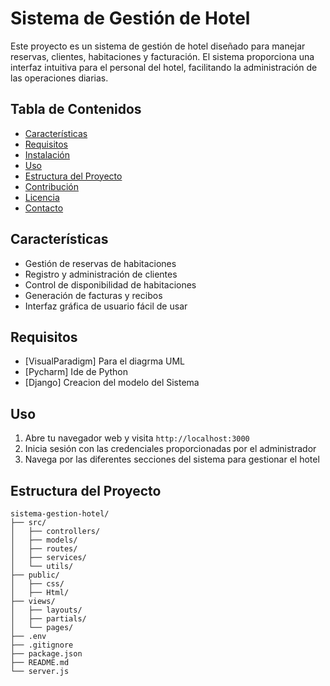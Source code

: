 # Sistema de Gestión de Hotel

Este proyecto es un sistema de gestión de hotel diseñado para manejar reservas, clientes, habitaciones y facturación. El sistema proporciona una interfaz intuitiva para el personal del hotel, facilitando la administración de las operaciones diarias.

## Tabla de Contenidos

- [Características](#características)
- [Requisitos](#requisitos)
- [Instalación](#instalación)
- [Uso](#uso)
- [Estructura del Proyecto](#estructura-del-proyecto)
- [Contribución](#contribución)
- [Licencia](#licencia)
- [Contacto](#contacto)

## Características

- Gestión de reservas de habitaciones
- Registro y administración de clientes
- Control de disponibilidad de habitaciones
- Generación de facturas y recibos
- Interfaz gráfica de usuario fácil de usar

## Requisitos

- [VisualParadigm] Para el diagrma UML
- [Pycharm] Ide de Python
- [Django] Creacion del modelo del Sistema

## Uso

1. Abre tu navegador web y visita `http://localhost:3000`
2. Inicia sesión con las credenciales proporcionadas por el administrador
3. Navega por las diferentes secciones del sistema para gestionar el hotel

## Estructura del Proyecto

```plaintext
sistema-gestion-hotel/
├── src/
│   ├── controllers/
│   ├── models/
│   ├── routes/
│   ├── services/
│   └── utils/
├── public/
│   ├── css/
│   ├── Html/
├── views/
│   ├── layouts/
│   ├── partials/
│   └── pages/
├── .env
├── .gitignore
├── package.json
├── README.md
└── server.js
